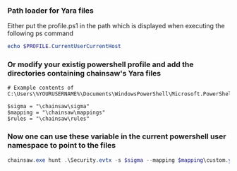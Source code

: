 ### Path loader for Yara files

Either put the profile.ps1 in the path which is displayed when executing the following ps command

```powershell
echo $PROFILE.CurrentUserCurrentHost
```

### Or modify your existig powershell profile and add the directories containing chainsaw's Yara files

```powershel
# Example contents of C:\Users\%YOURUSERNAME%\Documents\WindowsPowerShell\Microsoft.PowerShell_profile.ps1

$sigma = "\chainsaw\sigma"
$mapping = "\chainsaw\mappings"
$rules = "\chainsaw\rules"
```

### Now one can use these variable in the current powershell user namespace to point to the files

```powershell
chainsaw.exe hunt .\Security.evtx -s $sigma --mapping $mapping\custom.yml --rule $rules --csv -o .\out\
```
